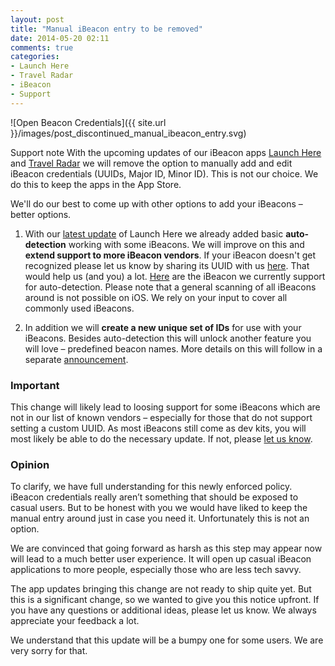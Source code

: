 ```yaml
---
layout: post
title: "Manual iBeacon entry to be removed"
date: 2014-05-20 02:11
comments: true
categories:
- Launch Here
- Travel Radar
- iBeacon
- Support
---
```


![Open Beacon Credentials]({{ site.url }}/images/post_discontinued_manual_ibeacon_entry.svg)

<span class="marker">Support note</span> With the upcoming updates of our iBeacon apps [Launch Here](http://launchhere.awwapps.com) and [Travel Radar](http://travelradar.awwapps.com) we will remove the option to manually add and edit iBeacon credentials (UUIDs, Major ID, Minor ID). This is not our choice. We do this to keep the apps in the App Store.

We'll do our best to come up with other options to add your iBeacons – better options.

1. With our [latest update](/blog/2014/04/27/launch-here-1-2/) of Launch Here we already added basic **auto-detection** working with some iBeacons. We will improve on this and **extend support to more iBeacon vendors**. If your iBeacon doesn't get recognized please let us know by sharing its UUID with us  [here](https://docs.google.com/forms/d/1dA0flF9OYeAeGSQUF9yWp4KS3v62TnZGGBZ1tnsiSlo/viewform?usp=send_form). That would help us (and you) a lot. [Here](/blog/2014/06/18/supported-beacons/) are the iBeacon we currently support for auto-detection. Please note that a general scanning of all iBeacons around is not possible on iOS. We rely on your input to cover all commonly used iBeacons.

2. In addition we will **create a new unique set of IDs** for use with your iBeacons. Besides auto-detection this will unlock another feature you will love – predefined beacon names. More details on this will follow in a separate [announcement](/blog/2014/05/29/open-ibeacon-credentials/).

### Important

This change will likely lead to loosing support for some iBeacons which are not in our list of known vendors – especially for those that do not support setting a custom UUID. As most iBeacons still come as dev kits, you will most likely be able to do the necessary update. If not, please <a href="mailto:support@awwapps.com?subject=iBeacon%20Support">let us know</a>.

### Opinion

To clarify, we have full understanding for this newly enforced policy. iBeacon credentials really aren’t something that should be exposed to casual users. But to be honest with you we would have liked to keep the manual entry around just in case you need it. Unfortunately this is not an option.

We are convinced that going forward as harsh as this step may appear now will lead to a much better user experience. It will open up casual iBeacon applications to more people, especially those who are less tech savvy.

The app updates bringing this change are not ready to ship quite yet. But this is a significant change, so we wanted to give you this notice upfront. If you have any questions or additional ideas, please let us know. We always appreciate your feedback a lot.

We understand that this update will be a bumpy one for some users. We are very sorry for that.
